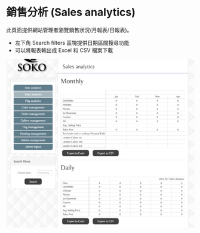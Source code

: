 # 銷售分析 (Sales analytics)
此頁面提供網站管理者瀏覽銷售狀況(月報表/日報表)。
* 左下角 Search filters 區塊提供日期區間搜尋功能
* 可以將報表輸出成 Excel 和 CSV 檔案下載  

<img src='/../src/images/sales_analytics.png' />
